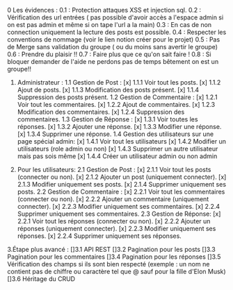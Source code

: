0 Les évidences :
    0.1 : Protection attaques XSS et injection sql.
    0.2 : Vérification des url entrées ( pas possible d'avoir accès a l'espace admin si on est pas admin et même si on tape l'url a la main)
    0.3 : En cas de non connection uniquement la lecture des posts est possible.
    0.4 : Respecter les conventions de nommage (voir le lien notion créer pour le projet)
    0.5 : Pas de Merge sans validation du groupe ( ou du moins sans avertir le groupe)
    0.6 : Prendre du plaisir !!
    0.7 : Faire plus que ce qu'on sait faire !
    0.8 : Si bloquer demander de l'aide ne perdons pas de temps bêtement on est un groupe!!

1. Administrateur :
   1.1 Gestion de Post :
        [x] 1.1.1 Voir tout les posts.
        [x] 1.1.2 Ajout de posts.
        [x] 1.1.3 Modification des posts présent.
        [x] 1.1.4 Suppression des posts présent.
   1.2 Gestion de Commentaire :
        [x] 1.2.1 Voir tout les commentaires.
        [x] 1.2.2 Ajout de commentaires.
        [x] 1.2.3 Modification des commentaires.
        [x] 1.2.4 Suppression des commentaires.
   1.3 Gestion de Réponse :
        [x] 1.3.1 Voir toutes les réponses.
        [x] 1.3.2 Ajouter une réponse.
        [x] 1.3.3 Modifier une réponse.
        [x] 1.3.4 Supprimer une réponse.
   1.4 Gestion des utilisateurs sur une page spécial admin:
        [x] 1.4.1 Voir tout les utilisateurs
        [x] 1.4.2 Modifier un utilisateurs (role admin ou non)
        [x] 1.4.3 Supprimer un autre utilisateur mais pas sois même
        [x] 1.4.4 Créer un utilisateur admin ou non admin

2. Pour les utilisateurs:
    2.1 Gestion de Post :
        [x] 2.1.1 Voir tout les posts (connecter ou non).
        [x] 2.1.2 Ajouter un post (uniquement connecter).
        [x] 2.1.3 Modifier uniquement ses posts.
        [x] 2.1.4 Supprimer uniquement ses posts.
    2.2 Gestion de Commentaire :
        [x] 2.2.1 Voir tout les commentaires (connecter ou non).
        [x] 2.2.2 Ajouter un commentaire (uniquement connecter).
        [x] 2.2.3 Modifier uniquement ses commentaires.
        [x] 2.2.4 Supprimer uniquement ses commentaires.
    2.3 Gestion de Réponse:
         [x] 2.2.1 Voir tout les réponses (connecter ou non).
         [x] 2.2.2 Ajouter un réponses (uniquement connecter).
         [x] 2.2.3 Modifier uniquement ses réponses.
         [x] 2.2.4 Supprimer uniquement ses réponses.

3.Étape plus avancé :
    []3.1 API REST
    []3.2 Pagination pour les posts
    []3.3 Pagination pour les commentaires
    []3.4 Pagination pour les réponses
    []3.5 Vérification des champs si ils sont bien respecté (exemple : un nom ne contient pas de chiffre ou caractère tel que @ sauf pour la fille d'Elon Musk)
    []3.6 Héritage du CRUD
